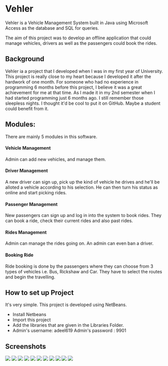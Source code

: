 # Vehler
Vehler is a Vehicle Management System built in Java using Microsoft Access as the database and SQL for queries.

The aim of this project was to develop an offline application that could manage vehicles, drivers as well as the passengers could book the rides.

## Background

Vehler ia a project that I developed when I was in my first year of University. This project is really close to my heart because I developed it after the hardwork of one month. For someone who had no experience in programming 6 months before this project, I believe it was a great achievement for me at that time. As I made it in my 2nd semester when I had started programming just 6 months ago. I still remember those sleepless nights. I thought it'd be cool to put it on GitHub. Maybe a student could benefit from it.
## Modules:

There are mainly 5 modules in this software.
#### Vehicle Management
Admin can add new vehicles, and manage them.
#### Driver Management
A new driver can sign up, pick up the kind of vehicle he drives and he'll be alloted a vehicle according to his selection. He can then turn his status as online and start picking rides.
#### Passenger Management
New passengers can sign up and log in into the system to book rides. They can book a ride, check their current rides and also past rides.
#### Rides Management
Admin can manage the rides going on. An admin can even ban a driver.
#### Booking Ride
Ride booking is done by the passengers where they can choose from 3 types of vehicles i.e. Bus, Rickshaw and Car. They have to select the routes and begin the travelling.

## How to set up Project

It's very simple. This project is developed using NetBeans. 
* Install Netbeans
* Import this project 
* Add the libraries that are given in the Libraries Folder.
* Admin's username: adeel619
  Admin's password : 9901

## Screenshots
<img src="vehler_screenshots/1.png" />
<img src="vehler_screenshots/15.png" />
<img src="vehler_screenshots/3.png" />
<img src="vehler_screenshots/4.png" />
<img src="vehler_screenshots/6.png" />
<img src="vehler_screenshots/16.png" />
<img src="vehler_screenshots/24.png" />
<img src="vehler_screenshots/31.png" />
<img src="vehler_screenshots/40.png" />
<img src="vehler_screenshots/42.png" />
<img src="vehler_screenshots/44.png" />







